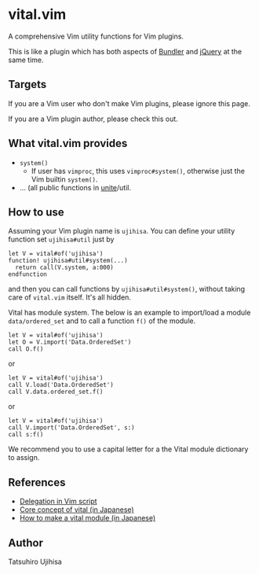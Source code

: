 # vital.vim

A comprehensive Vim utility functions for Vim plugins.

This is like a plugin which has both aspects of [Bundler](http://gembundler.com/) and [jQuery](http://jquery.com/) at the same time.

## Targets

If you are a Vim user who don't make Vim plugins, please ignore this page.

If you are a Vim plugin author, please check this out.

## What vital.vim provides

* `system()`
    * If user has `vimproc`, this uses `vimproc#system()`, otherwise just the Vim builtin `system()`.
* ... (all public functions in [unite](https://github.com/Shougo/unite.vim)/util.

## How to use

Assuming your Vim plugin name is `ujihisa`. You can define your utility function set `ujihisa#util` just by

    let V = vital#of('ujihisa')
    function! ujihisa#util#system(...)
      return call(V.system, a:000)
    endfunction

and then you can call functions by `ujihisa#util#system()`, without taking care of `vital.vim` itself. It's all hidden.

Vital has module system. The below is an example to import/load a module `data/ordered_set` and to call a function `f()` of the module.

    let V = vital#of('ujihisa')
    let O = V.import('Data.OrderedSet')
    call O.f()

or

    let V = vital#of('ujihisa')
    call V.load('Data.OrderedSet')
    call V.data.ordered_set.f()

or

    let V = vital#of('ujihisa')
    call V.import('Data.OrderedSet', s:)
    call s:f()

We recommend you to use a capital letter for a the Vital module dictionary to assign.

## References

* [Delegation in Vim script](http://ujihisa.blogspot.com/2011/02/delegation-in-vim-script.html)
* [Core concept of vital (in Japanese)](http://d.hatena.ne.jp/thinca/20110310/1299768323)
* [How to make a vital module (in Japanese)](http://d.hatena.ne.jp/thinca/20110311/1299769233)

## Author

Tatsuhiro Ujihisa
